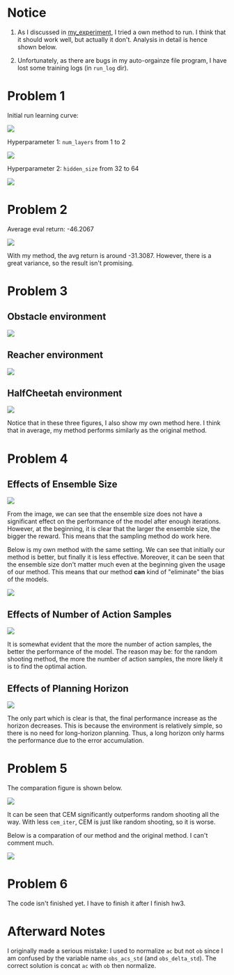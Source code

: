 # Notice

1. As I discussed in [my_experiment](./my_experiment_log/my_experiment.md), I tried a own method to run. I think that it should work well, but actually it don't. Analysis in detail is hence shown below.

2. Unfortunately, as there are bugs in my auto-orgainze file program, I have lost some training logs (in `run_log` dir). 

# Problem 1

Initial run learning curve:

![](./report/assets/P1-1.png)

Hyperparameter 1: `num_layers` from 1 to 2

![](./report/assets/P1-2.png)

Hyperparameter 2: `hidden_size` from 32 to 64

![](./report/assets/P1-3.png)

# Problem 2

Average eval return: -46.2067

![](./report/assets/P2.png)

With my method, the avg return is around -31.3087. However, there is a great variance, so the result isn't promising.

# Problem 3

## Obstacle environment

![](./report/assets/P3-1.png)

## Reacher environment

![](./report/assets/P3-2.png)

## HalfCheetah environment

![](./report/assets/P3-3.png)

Notice that in these three figures, I also show my own method here. I think that in average, my method performs similarly as the original method.

# Problem 4

## Effects of Ensemble Size

![](./report/assets/P4-1.png)

From the image, we can see that the ensemble size does not have a significant effect on the performance of the model after enough iterations. However, at the beginning, it is clear that the larger the ensemble size, the bigger the reward. This means that the sampling method do work here.

Below is my own method with the same setting. We can see that initially our method is better, but finally it is less effective. Moreover, it can be seen that the ensemble size don't matter much even at the beginning given the usage of our method. This means that our method **can** kind of "eliminate" the bias of the models.

![](./report/assets/P4-1-mine.png)

## Effects of Number of Action Samples

![](./report/assets/P4-2.png)

It is somewhat evident that the more the number of action samples, the better the performance of the model. The reason may be: for the random shooting method, the more the number of action samples, the more likely it is to find the optimal action.

## Effects of Planning Horizon

![](./report/assets/P4-3.png)

The only part which is clear is that, the final performance increase as the horizon decreases. This is because the environment is relatively simple, so there is no need for long-horizon planning. Thus, a long horizon only harms the performance due to the error accumulation.

# Problem 5

The comparation figure is shown below.

![](./report/assets/P5-1.png)

It can be seen that CEM significantly outperforms random shooting all the way. With less `cem_iter`, CEM is just like random shooting, so it is worse.

Below is a comparation of our method and the original method. I can't comment much.

![](./report/assets/P5-mine.png)


# Problem 6

The code isn't finished yet. I have to finish it after I finish hw3.

# Afterward Notes

I originally made a serious mistake: I used to normalize `ac` but not `ob` since I am confused by the variable name `obs_acs_std` (and `obs_delta_std`). The correct solution is concat `ac` with `ob` then normalize.